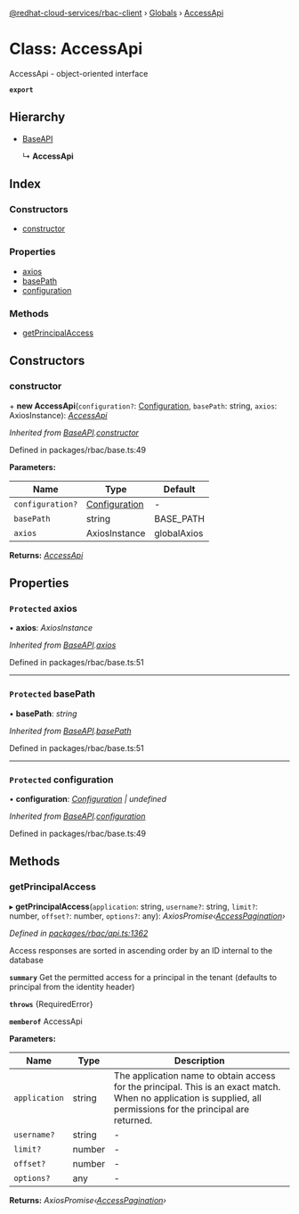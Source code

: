 [@redhat-cloud-services/rbac-client](../README.md) › [Globals](../globals.md) › [AccessApi](accessapi.md)

# Class: AccessApi

AccessApi - object-oriented interface

**`export`** 

## Hierarchy

* [BaseAPI](baseapi.md)

  ↳ **AccessApi**

## Index

### Constructors

* [constructor](accessapi.md#constructor)

### Properties

* [axios](accessapi.md#protected-axios)
* [basePath](accessapi.md#protected-basepath)
* [configuration](accessapi.md#protected-configuration)

### Methods

* [getPrincipalAccess](accessapi.md#getprincipalaccess)

## Constructors

###  constructor

\+ **new AccessApi**(`configuration?`: [Configuration](configuration.md), `basePath`: string, `axios`: AxiosInstance): *[AccessApi](accessapi.md)*

*Inherited from [BaseAPI](baseapi.md).[constructor](baseapi.md#constructor)*

Defined in packages/rbac/base.ts:49

**Parameters:**

Name | Type | Default |
------ | ------ | ------ |
`configuration?` | [Configuration](configuration.md) | - |
`basePath` | string | BASE_PATH |
`axios` | AxiosInstance | globalAxios |

**Returns:** *[AccessApi](accessapi.md)*

## Properties

### `Protected` axios

• **axios**: *AxiosInstance*

*Inherited from [BaseAPI](baseapi.md).[axios](baseapi.md#protected-axios)*

Defined in packages/rbac/base.ts:51

___

### `Protected` basePath

• **basePath**: *string*

*Inherited from [BaseAPI](baseapi.md).[basePath](baseapi.md#protected-basepath)*

Defined in packages/rbac/base.ts:51

___

### `Protected` configuration

• **configuration**: *[Configuration](configuration.md) | undefined*

*Inherited from [BaseAPI](baseapi.md).[configuration](baseapi.md#protected-configuration)*

Defined in packages/rbac/base.ts:49

## Methods

###  getPrincipalAccess

▸ **getPrincipalAccess**(`application`: string, `username?`: string, `limit?`: number, `offset?`: number, `options?`: any): *AxiosPromise‹[AccessPagination](../interfaces/accesspagination.md)›*

*Defined in [packages/rbac/api.ts:1362](https://github.com/RedHatInsights/javascript-clients/blob/master/packages/rbac/api.ts#L1362)*

Access responses are sorted in ascending order by an ID internal to the database

**`summary`** Get the permitted access for a principal in the tenant (defaults to principal from the identity header)

**`throws`** {RequiredError}

**`memberof`** AccessApi

**Parameters:**

Name | Type | Description |
------ | ------ | ------ |
`application` | string | The application name to obtain access for the principal. This is an exact match. When no application is supplied, all permissions for the principal are returned. |
`username?` | string | - |
`limit?` | number | - |
`offset?` | number | - |
`options?` | any | - |

**Returns:** *AxiosPromise‹[AccessPagination](../interfaces/accesspagination.md)›*

